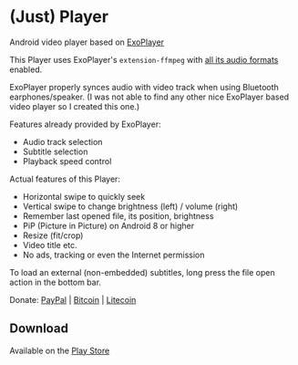 # (Just) Player

Android video player based on [ExoPlayer](https://github.com/google/ExoPlayer)

This Player uses ExoPlayer's ``extension-ffmpeg`` with [all its audio formats](https://exoplayer.dev/supported-formats.html#ffmpeg-extension) enabled.

ExoPlayer properly synces audio with video track when using Bluetooth earphones/speaker. (I was not able to find any other nice ExoPlayer based video player so I created this one.)

Features already provided by ExoPlayer:

 * Audio track selection
 * Subtitle selection
 * Playback speed control

Actual features of this Player:

 * Horizontal swipe to quickly seek
 * Vertical swipe to change brightness (left) / volume (right)
 * Remember last opened file, its position, brightness
 * PiP (Picture in Picture) on Android 8 or higher
 * Resize (fit/crop)
 * Video title etc.
 * No ads, tracking or even the Internet permission

To load an external (non-embedded) subtitles, long press the file open action in the bottom bar.

Donate: [PayPal](https://paypal.me/MarcelDopita) | [Bitcoin](bitcoin:BC1Q9U2EZGSNUG995FV0M4VAXA90UJJWLUCP78W4N0) | [Litecoin](LLZ3fULGwxbs6W9Vf7gtu1EjZvviCka7zP)

## Download

Available on the [Play Store](https://play.google.com/store/apps/details?id=com.brouken.player)
